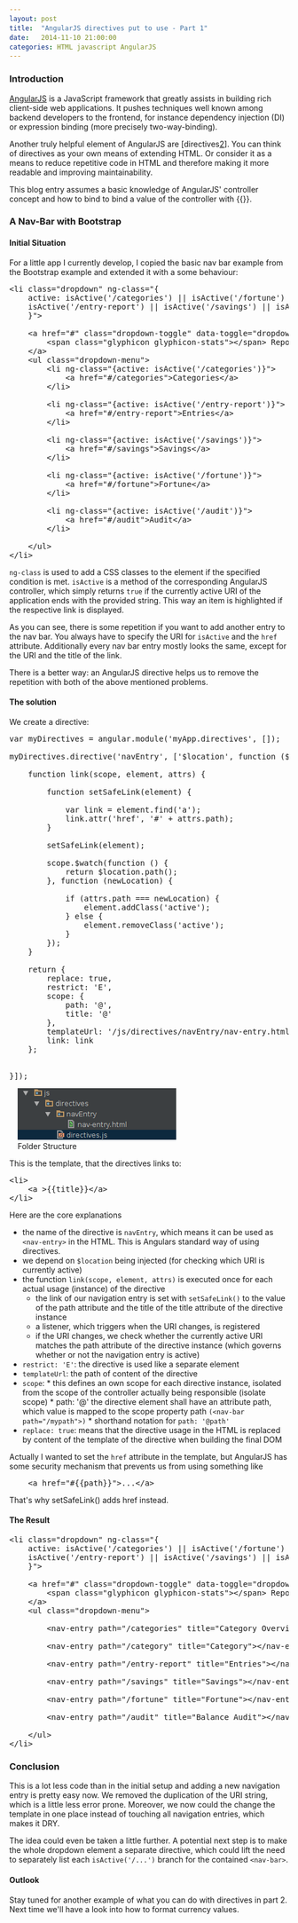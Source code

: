 ```yaml
---
layout: post
title:  "AngularJS directives put to use - Part 1"
date:   2014-11-10 21:00:00
categories: HTML javascript AngularJS
---
```


### Introduction
[AngularJS][1] is a JavaScript framework that greatly assists in building rich client-side web applications. It pushes techniques
well known among backend developers to the frontend, for instance dependency injection (DI) or expression binding (more precisely two-way-binding).

Another truly helpful element of AngularJS are [directives[2]]. You can think of directives as your own means of extending HTML. Or consider it as a means
to reduce repetitive code in HTML and therefore making it more readable and improving maintainability.

This blog entry assumes a basic knowledge of AngularJS' controller concept and how to bind to bind a value of the controller with {{}}.

### A Nav-Bar with Bootstrap

#### Initial Situation
For a little app I currently develop, I copied the basic nav bar example from the Bootstrap example and extended it with a some behaviour:

<pre brush="html">
&lt;li class="dropdown" ng-class="{
    active: isActive('/categories') || isActive('/fortune') ||
    isActive('/entry-report') || isActive('/savings') || isActive('/audit')
    }"&gt;

    &lt;a href="#" class="dropdown-toggle" data-toggle="dropdown"&gt;
        &lt;span class="glyphicon glyphicon-stats"&gt;&lt;/span&gt; Reports &lt;b class="caret"&gt;&lt;/b&gt;
    &lt;/a&gt;
    &lt;ul class="dropdown-menu"&gt;
        &lt;li ng-class="{active: isActive('/categories')}"&gt;
            &lt;a href="#/categories"&gt;Categories&lt;/a&gt;
        &lt;/li&gt;

        &lt;li ng-class="{active: isActive('/entry-report')}"&gt;
            &lt;a href="#/entry-report"&gt;Entries&lt;/a&gt;
        &lt;/li&gt;

        &lt;li ng-class="{active: isActive('/savings')}"&gt;
            &lt;a href="#/savings"&gt;Savings&lt;/a&gt;
        &lt;/li&gt;

        &lt;li ng-class="{active: isActive('/fortune')}"&gt;
            &lt;a href="#/fortune"&gt;Fortune&lt;/a&gt;
        &lt;/li&gt;

        &lt;li ng-class="{active: isActive('/audit')}"&gt;
            &lt;a href="#/audit"&gt;Audit&lt;/a&gt;
        &lt;/li&gt;

    &lt;/ul&gt;
&lt;/li&gt;
</pre>

`ng-class` is used to add a CSS classes to the element if the specified condition is met. `isActive` is a method of the corresponding
AngularJS controller, which simply returns `true` if the currently active URI of the application ends with the provided string. This way an item is
highlighted if the respective link is displayed.

As you can see, there is some repetition if you want to add another entry to the nav bar. You always have to specify the URI for `isActive` and the
`href` attribute. Additionally every nav bar entry mostly looks the same, except for the URI and the title of the link.

There is a better way: an AngularJS directive helps us to remove the repetition with both of the above mentioned problems.

#### The solution

We create a directive:

<pre brush="javascript">
var myDirectives = angular.module('myApp.directives', []);

myDirectives.directive('navEntry', ['$location', function ($location) {

    function link(scope, element, attrs) {

        function setSafeLink(element) {

            var link = element.find('a');
            link.attr('href', '#' + attrs.path);
        }

        setSafeLink(element);

        scope.$watch(function () {
            return $location.path();
        }, function (newLocation) {

            if (attrs.path === newLocation) {
                element.addClass('active');
            } else {
                element.removeClass('active');
            }
        });
    }

    return {
        replace: true,
        restrict: 'E',
        scope: {
            path: '@',
            title: '@'
        },
        templateUrl: '/js/directives/navEntry/nav-entry.html',
        link: link
    };


}]);
</pre>

<figure class="right" style="margin: 5px 0 5px 15px;">
    <img src="/img/angular/folderStructure.png" >
    <figcaption>Folder Structure</figcaption>
</figure>

This is the template, that the directives links to:

<pre brush="html">
&lt;li&gt;
    &lt;a &gt;{{title}}&lt;/a&gt;
&lt;/li&gt;
</pre>

Here are the core explanations

 * the name of the directive is `navEntry`, which means it can be used as `<nav-entry>` in the HTML. This is Angulars standard way of using directives.
 * we depend on `$location` being injected (for checking which URI is currently active)
 * the function `link(scope, element, attrs)` is executed once for each actual usage (instance) of the directive
      * the link of our navigation entry is set with `setSafeLink()` to the value of the path attribute and the title of the title attribute of the directive instance
      * a listener, which triggers when the URI changes, is registered
      * if the URI changes, we check whether the currently active URI matches the path attribute of the directive instance (which governs whether or not the navigation entry is active)
 * `restrict: 'E'`: the directive is used like a separate element
 * `templateUrl`: the path of content of the directive
 * `scope`:
         * this defines an own scope for each directive instance, isolated from the scope of the controller actually being responsible (isolate scope)
         * path: '@' the directive element shall have an attribute path, which value is mapped to the scope property path `(<nav-bar path="/mypath">)`
         * shorthand notation for `path: '@path'`
 * `replace: true`: means that the directive usage in the HTML is replaced by content of the template of the
        directive when building the final DOM

Actually I wanted to set the `href` attribute in the template, but AngularJS has some security mechanism that prevents us from using something like

<pre brush="html">
    &lt;a href="#{{path}}"&gt;...&lt;/a&gt;
</pre>

That's why setSafeLink() adds href instead.

#### The Result
        
<pre brush="html">
&lt;li class="dropdown" ng-class="{
    active: isActive('/categories') || isActive('/fortune') ||
    isActive('/entry-report') || isActive('/savings') || isActive('/audit')
    }"&gt;

    &lt;a href="#" class="dropdown-toggle" data-toggle="dropdown"&gt;
        &lt;span class="glyphicon glyphicon-stats"&gt;&lt;/span&gt; Reports &lt;b class="caret"&gt;&lt;/b&gt;
    &lt;/a&gt;
    &lt;ul class="dropdown-menu"&gt;

        &lt;nav-entry path="/categories" title="Category Overview"&gt;&lt;/nav-entry&gt;

        &lt;nav-entry path="/category" title="Category"&gt;&lt;/nav-entry&gt;

        &lt;nav-entry path="/entry-report" title="Entries"&gt;&lt;/nav-entry&gt;

        &lt;nav-entry path="/savings" title="Savings"&gt;&lt;/nav-entry&gt;

        &lt;nav-entry path="/fortune" title="Fortune"&gt;&lt;/nav-entry&gt;

        &lt;nav-entry path="/audit" title="Balance Audit"&gt;&lt;/nav-entry&gt;

    &lt;/ul&gt;
&lt;/li&gt;
</pre>

### Conclusion

This is a lot less code than in the initial setup and adding a new navigation entry is pretty easy now. We removed the duplication of the URI string, which is a
little less error prone. Moreover, we now could the change the template in one place instead of touching all navigation entries, which makes it DRY.

The idea could even be taken a little further. A potential next step is to make the whole dropdown element a separate directive, which could lift the need to
separately list each `isActive('/...')` branch for the contained `<nav-bar>`.

#### Outlook
Stay tuned for another example of what you can do with directives in part 2. Next time we'll have a look into how to format currency values.

[1]: https://angularjs.org/
[2]: https://docs.angularjs.org/guide/directive
